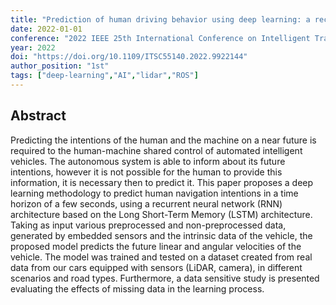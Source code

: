 ```yaml
---
title: "Prediction of human driving behavior using deep learning: a recurrent learning structure"
date: 2022-01-01
conference: "2022 IEEE 25th International Conference on Intelligent Transportation Systems (ITSC)"
year: 2022
doi: "https://doi.org/10.1109/ITSC55140.2022.9922144"
author_position: "1st"
tags: ["deep-learning","AI","lidar","ROS"]
---
```


## Abstract 

Predicting the intentions of the human and the machine on a near future is required to the human-machine shared control of automated intelligent vehicles. The autonomous system is able to inform about its future intentions, however it is not possible for the human to provide this information, it is necessary then to predict it. This paper proposes a deep learning methodology to predict human navigation intentions in a time horizon of a few seconds, using a recurrent neural network (RNN) architecture based on the Long Short-Term Memory (LSTM) architecture. Taking as input various preprocessed and non-preprocessed data, generated by embedded sensors and the intrinsic data of the vehicle, the proposed model predicts the future linear and angular velocities of the vehicle. The model was trained and tested on a dataset created from real data from our cars equipped with sensors (LiDAR, camera), in different scenarios and road types. Furthermore, a data sensitive study is presented evaluating the effects of missing data in the learning process.
